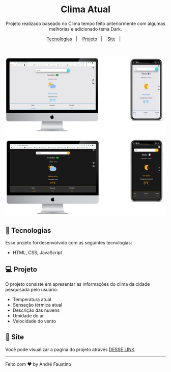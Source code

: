 <h1 align="center">Clima Atual</h1>

<p align="center">
  Projeto realizado baseado no Clima tempo feito anteriormente com algumas melhorias e adicionado tema Dark.
</p>

<p align="center">
  <a href="#-tecnologias">Tecnologias</a>&nbsp;&nbsp;&nbsp;|&nbsp;&nbsp;&nbsp;
  <a href="#-projeto">Projeto</a>&nbsp;&nbsp;&nbsp;|&nbsp;&nbsp;&nbsp;
  <a href="#-site">Site</a>&nbsp;&nbsp;&nbsp;|&nbsp;&nbsp;&nbsp;
</p>


<br>

<p align="center">
  <img alt="Possitive" src="https://raw.githubusercontent.com/Andre-FOliveira/tempo-atual/49bf29746327d21ddbdba5d77cca62fe51938af3/src/img/capa.jpeg">
  
</p>

## 🚀 Tecnologias

Esse projeto foi desenvolvido com as seguintes tecnologias:

- HTML, CSS, JavaScript

## 💻 Projeto

O projeto consiste em apresentar as informações do clima da cidade pesquisada pelo usuário:
- Temperatura atual 
- Sensação térmica atual
- Descrição das nuvens
- Umidade do ar
- Velocidade do vento


## 🔖 Site

Você pode visualizar a pagina do projeto através [DESSE LINK](https://tempo-atual.netlify.app/).



---

Feito com ♥ by André Faustino
